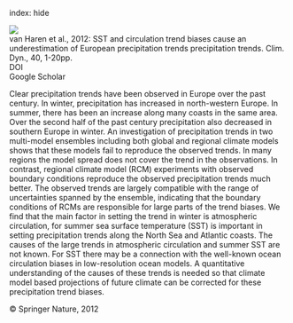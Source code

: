 index: hide

<div class="Citation">
    <div class="Citation-thumb CitationThumb-linked"  data-href="https://doi.org/10.1007/s00382-012-1401-5">
      <img src="https://static.claimspace.cloud/climate-study-static/refs/thumbs/11/van_Haren_et_al_2012-thumb.png" />
    </div>

  <div class="Citation-body">
    <div class="Citation-text">van Haren et al., 2012: SST and circulation trend biases cause an underestimation of European precipitation trends precipitation trends. <span class="Article-journal">Clim. Dyn., </span><span class="Article-volume">40, </span>1-20pp.</div>
    <div class="Citation-links">
      <div class="CitationLink" data-href="https://doi.org/10.1007/s00382-012-1401-5">
        <div class="CitationLink-icon CitationLink-Doi"></div>
        <div class="CitationLink-text">DOI</div>
      </div>
      <div class="CitationLink" data-href="https://scholar.google.com/scholar?q=10.1007/s00382-012-1401-5">
        <div class="CitationLink-icon CitationLink-Scholar"></div>
        <div class="CitationLink-text">Google Scholar</div>
      </div>
    </div>
  </div>
</div>

Clear precipitation trends have been observed in Europe over the past century. In winter, precipitation has increased in north-western Europe. In summer, there has been an increase along many coasts in the same area. Over the second half of the past century precipitation also decreased in southern Europe in winter. An investigation of precipitation trends in two multi-model ensembles including both global and regional climate models shows that these models fail to reproduce the observed trends. In many regions the model spread does not cover the trend in the observations. In contrast, regional climate model (RCM) experiments with observed boundary conditions reproduce the observed precipitation trends much better. The observed trends are largely compatible with the range of uncertainties spanned by the ensemble, indicating that the boundary conditions of RCMs are responsible for large parts of the trend biases. We find that the main factor in setting the trend in winter is atmospheric circulation, for summer sea surface temperature (SST) is important in setting precipitation trends along the North Sea and Atlantic coasts. The causes of the large trends in atmospheric circulation and summer SST are not known. For SST there may be a connection with the well-known ocean circulation biases in low-resolution ocean models. A quantitative understanding of the causes of these trends is needed so that climate model based projections of future climate can be corrected for these precipitation trend biases.

<div class="Citation-copy">
&copy; Springer Nature, 2012
</div>